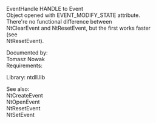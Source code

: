 EventHandle HANDLE to Event \
Object opened with EVENT\_MODIFY\_STATE attribute. \
There're no functional difference between \
NtClearEvent and NtResetEvent, but the first works faster \
\(see \
NtResetEvent\).

Documented by: \
Tomasz Nowak \
Requirements:

Library: ntdll.lib

See also: \
NtCreateEvent \
NtOpenEvent \
NtResetEvent \
NtSetEvent
